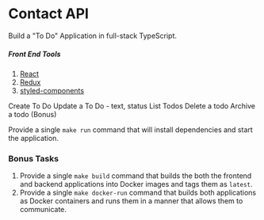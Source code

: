 # Contact API
Build a "To Do" Application in full-stack TypeScript. 

##### Front End Tools
1. [React](https://github.com/facebook/react)
2. [Redux](https://github.com/reduxjs/redux.git)
3. [styled-components](https://github.com/styled-components/styled-components)


Create To Do
Update a To Do - text, status
List Todos
Delete a todo
Archive a todo (Bonus)


Provide a single `make run` command that will install dependencies and start the application.
### Bonus Tasks
1. Provide a single `make build` command that builds the both the frontend and backend applications into Docker images and tags them as `latest`.
2. Provide a single `make docker-run` command that builds both applications as Docker containers and runs them in a manner that allows them to communicate.
